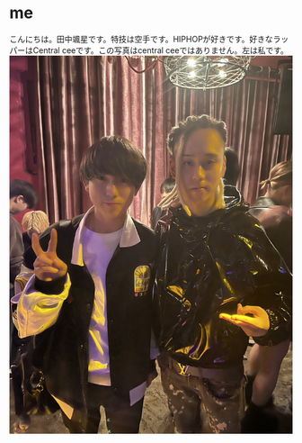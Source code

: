 # me
こんにちは。田中颯星です。特技は空手です。HIPHOPが好きです。好きなラッパーはCentral ceeです。この写真はcentral ceeではありません。左は私です。![alt text](S__193052675.jpg)